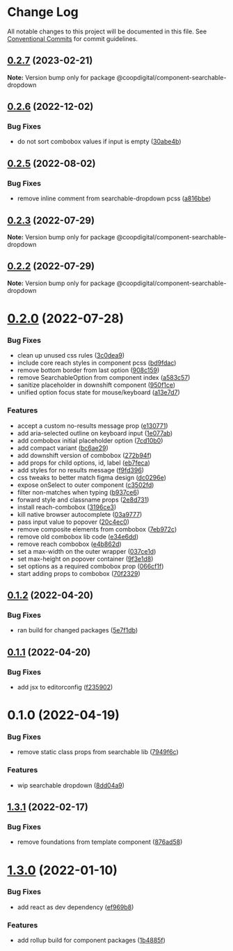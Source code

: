 # Change Log

All notable changes to this project will be documented in this file.
See [Conventional Commits](https://conventionalcommits.org) for commit guidelines.

## [0.2.7](https://github.com/coopdigital/coop-frontend/compare/@coopdigital/component-searchable-dropdown@0.2.6...@coopdigital/component-searchable-dropdown@0.2.7) (2023-02-21)

**Note:** Version bump only for package @coopdigital/component-searchable-dropdown





## [0.2.6](https://github.com/coopdigital/coop-frontend/compare/@coopdigital/component-searchable-dropdown@0.2.5...@coopdigital/component-searchable-dropdown@0.2.6) (2022-12-02)


### Bug Fixes

* do not sort combobox values if input is empty ([30abe4b](https://github.com/coopdigital/coop-frontend/commit/30abe4b09b216040ac3862c5a99be2d2a682c536))





## [0.2.5](https://github.com/coopdigital/coop-frontend/compare/@coopdigital/component-searchable-dropdown@0.2.3...@coopdigital/component-searchable-dropdown@0.2.5) (2022-08-02)


### Bug Fixes

* remove inline comment from searchable-dropdown pcss ([a816bbe](https://github.com/coopdigital/coop-frontend/commit/a816bbe1ad772912cf2789d9d1ebff71d6905d2d))





## [0.2.3](https://github.com/coopdigital/coop-frontend/compare/@coopdigital/component-searchable-dropdown@0.2.2...@coopdigital/component-searchable-dropdown@0.2.3) (2022-07-29)

**Note:** Version bump only for package @coopdigital/component-searchable-dropdown





## [0.2.2](https://github.com/coopdigital/coop-frontend/compare/@coopdigital/component-searchable-dropdown@0.2.0...@coopdigital/component-searchable-dropdown@0.2.2) (2022-07-29)

**Note:** Version bump only for package @coopdigital/component-searchable-dropdown





# [0.2.0](https://github.com/coopdigital/coop-frontend/compare/@coopdigital/component-searchable-dropdown@0.1.2...@coopdigital/component-searchable-dropdown@0.2.0) (2022-07-28)


### Bug Fixes

* clean up unused css rules ([3c0dea9](https://github.com/coopdigital/coop-frontend/commit/3c0dea98be12588cb77abb2801087a1111a39d09))
* include core reach styles in component pcss ([bd9fdac](https://github.com/coopdigital/coop-frontend/commit/bd9fdace21f9feb423fd8c1972519a9945484b3e))
* remove bottom border from last option ([908c159](https://github.com/coopdigital/coop-frontend/commit/908c159d1d25f68d25441afb269d0e4cf045bb67))
* remove SearchableOption from component index ([a583c57](https://github.com/coopdigital/coop-frontend/commit/a583c5764b0be47ad7683ea59808389225354fea))
* sanitize placeholder in downshift component ([950f1ce](https://github.com/coopdigital/coop-frontend/commit/950f1ce96df8bd1191e7adf2d722d45b67bdf1f4))
* unified option focus state for mouse/keyboard ([a13e7d7](https://github.com/coopdigital/coop-frontend/commit/a13e7d7837bcc27a5bc8425f339557863b1768b4))


### Features

* accept a custom no-results message prop ([e130771](https://github.com/coopdigital/coop-frontend/commit/e130771e2526dd751f9739602da00f8ecd2b0eae))
* add aria-selected outline on keyboard input ([1e077ab](https://github.com/coopdigital/coop-frontend/commit/1e077ab1afeef23a2014b6e7993d99d73f3beb95))
* add combobox initial placeholder option ([7cd10b0](https://github.com/coopdigital/coop-frontend/commit/7cd10b0ab91469e7a3af74880761b67e4fb144fa))
* add compact variant ([bc6ae29](https://github.com/coopdigital/coop-frontend/commit/bc6ae29dabe64453705f1070dc3d02cabe8071a6))
* add downshift version of combobox ([272b94f](https://github.com/coopdigital/coop-frontend/commit/272b94f2a2ffbaa609089ed94575874019604d70))
* add props for child options, id, label ([eb7feca](https://github.com/coopdigital/coop-frontend/commit/eb7feca682e237513b774ce0855c3ada174cf3d1))
* add styles for no results message ([f9fd396](https://github.com/coopdigital/coop-frontend/commit/f9fd396cf7699470ec5576f1dc1c9e6a1abf22ee))
* css tweaks to better match figma design ([dc0296e](https://github.com/coopdigital/coop-frontend/commit/dc0296e3f15b87e6332109528326fa138502d780))
* expose onSelect to outer component ([c3502fd](https://github.com/coopdigital/coop-frontend/commit/c3502fd0e057fa9a45fd0bcc92be34265fae4ad8))
* filter non-matches when typing ([b937ce6](https://github.com/coopdigital/coop-frontend/commit/b937ce6f219e86630c41bfe2f3e9b3c2e5de2350))
* forward style and classname props ([2e8d731](https://github.com/coopdigital/coop-frontend/commit/2e8d7318f3d59418b39045a973e188885964bd93))
* install reach-combobox ([3196ce3](https://github.com/coopdigital/coop-frontend/commit/3196ce37487f80e79c36767d428c636d31c74f47))
* kill native browser autocomplete ([03a9777](https://github.com/coopdigital/coop-frontend/commit/03a9777939613ae02034f93ffe37063a498a9e7b))
* pass input value to popover ([20c4ec0](https://github.com/coopdigital/coop-frontend/commit/20c4ec04b44260dde4d60fd58ae39c8b3d158668))
* remove composite elements from combobox ([7eb972c](https://github.com/coopdigital/coop-frontend/commit/7eb972c8087edd104f8bd3165fef95e4bf0be7ce))
* remove old combobox lib code ([e34e6dd](https://github.com/coopdigital/coop-frontend/commit/e34e6dd817596efa5fbecbac8c09a4a6aea446b4))
* remove reach combobox ([e4b862d](https://github.com/coopdigital/coop-frontend/commit/e4b862d7c993c914621fdaca899cb19904728832))
* set a max-width on the outer wrapper ([037ce1d](https://github.com/coopdigital/coop-frontend/commit/037ce1dccd801fc46177364354e4ba39a669d1a4))
* set max-height on popover container ([9f3e1d8](https://github.com/coopdigital/coop-frontend/commit/9f3e1d8d1c5083208244d336273b72e368c27035))
* set options as a required combobox prop ([066cf1f](https://github.com/coopdigital/coop-frontend/commit/066cf1fab7236568e9546f2ba3f3aee49529715f))
* start adding props to combobox ([70f2329](https://github.com/coopdigital/coop-frontend/commit/70f2329e032340f124a11bdb3e13846a4300fc5b))





## [0.1.2](https://github.com/coopdigital/coop-frontend/compare/@coopdigital/component-searchable-dropdown@0.1.1...@coopdigital/component-searchable-dropdown@0.1.2) (2022-04-20)


### Bug Fixes

* ran build for changed packages ([5e7f1db](https://github.com/coopdigital/coop-frontend/commit/5e7f1dbdf38ca13b8233b81f72d3725b8a47d834))





## [0.1.1](https://github.com/coopdigital/coop-frontend/compare/@coopdigital/component-searchable-dropdown@0.1.0...@coopdigital/component-searchable-dropdown@0.1.1) (2022-04-20)


### Bug Fixes

* add jsx to editorconfig ([f235902](https://github.com/coopdigital/coop-frontend/commit/f235902c844d9b6aea34d87fce8f758dff7916a5))





# 0.1.0 (2022-04-19)


### Bug Fixes

* remove static class props from searchable lib ([7949f6c](https://github.com/coopdigital/coop-frontend/commit/7949f6c65407124347ec8c9679aff754dba35cab))


### Features

* wip searchable dropdown ([8dd04a9](https://github.com/coopdigital/coop-frontend/commit/8dd04a98b88686f41c21139efec0915d1977db1f))





## [1.3.1](https://github.com/coopdigital/coop-frontend/compare/@coopdigital/component-template@1.3.0...@coopdigital/component-template@1.3.1) (2022-02-17)


### Bug Fixes

* remove foundations from template component ([876ad58](https://github.com/coopdigital/coop-frontend/commit/876ad5882e6f2eef9c4dd54acf56a9ab9e3528c7))





# [1.3.0](https://github.com/coopdigital/coop-frontend/compare/@coopdigital/component-template@1.2.0...@coopdigital/component-template@1.3.0) (2022-01-10)


### Bug Fixes

* add react as dev dependency ([ef969b8](https://github.com/coopdigital/coop-frontend/commit/ef969b8b68e4929c091c300f6f3a11fa5526f1b3))


### Features

* add rollup build for component packages ([1b4885f](https://github.com/coopdigital/coop-frontend/commit/1b4885f6217987558bb7d4324d4680cc9b292f87))
